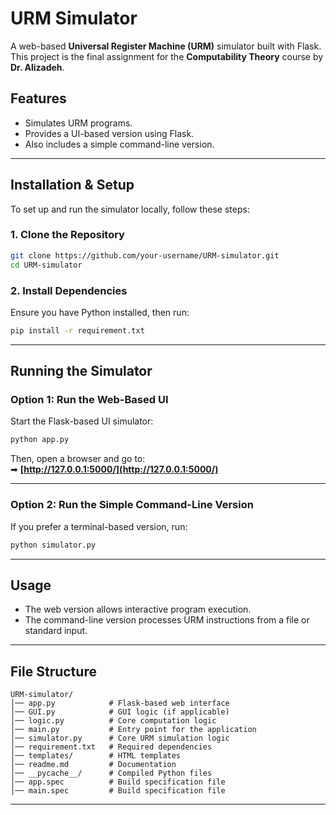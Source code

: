 # **URM Simulator**

A web-based **Universal Register Machine (URM)** simulator built with Flask. This project is the final assignment for the **Computability Theory** course by **Dr. Alizadeh**.

## **Features**

- Simulates URM programs.
- Provides a UI-based version using Flask.
- Also includes a simple command-line version.

---

## **Installation & Setup**

To set up and run the simulator locally, follow these steps:

### **1. Clone the Repository**

```bash
git clone https://github.com/your-username/URM-simulator.git
cd URM-simulator
```

### **2. Install Dependencies**

Ensure you have Python installed, then run:

```bash
pip install -r requirement.txt
```

---

## **Running the Simulator**

### **Option 1: Run the Web-Based UI**

Start the Flask-based UI simulator:

```bash
python app.py
```

Then, open a browser and go to:\
➡ **[http://127.0.0.1:5000/](http://127.0.0.1:5000/)**

---

### **Option 2: Run the Simple Command-Line Version**

If you prefer a terminal-based version, run:

```bash
python simulator.py
```

---

## **Usage**

- The web version allows interactive program execution.
- The command-line version processes URM instructions from a file or standard input.

---

## **File Structure**

```
URM-simulator/
│── app.py            # Flask-based web interface
│── GUI.py            # GUI logic (if applicable)
│── logic.py          # Core computation logic
│── main.py           # Entry point for the application
│── simulator.py      # Core URM simulation logic
│── requirement.txt   # Required dependencies
│── templates/        # HTML templates
│── readme.md         # Documentation
│── __pycache__/      # Compiled Python files
│── app.spec          # Build specification file
│── main.spec         # Build specification file
```

---



